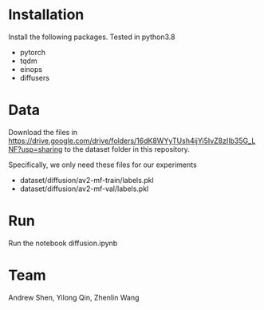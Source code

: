 # Installation
Install the following packages. Tested in python3.8

* pytorch
* tqdm
* einops
* diffusers

# Data
Download the files in https://drive.google.com/drive/folders/16dK8WYyTUsh4ijYi5IvZ8zIIb35G_LNF?usp=sharing to the dataset folder in this repository.

Specifically, we only need these files for our experiments
* dataset/diffusion/av2-mf-train/labels.pkl
* dataset/diffusion/av2-mf-val/labels.pkl

# Run
Run the notebook diffusion.ipynb

# Team
Andrew Shen, Yilong Qin, Zhenlin Wang
